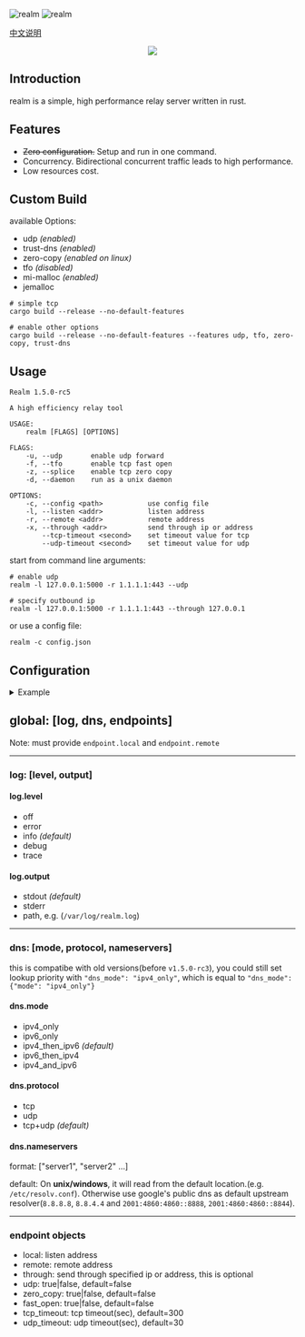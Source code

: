 ![realm](https://github.com/zephyrchien/realm/workflows/ci/badge.svg)
![realm](https://github.com/zephyrchien/realm/workflows/release/badge.svg)

[中文说明](https://zhb.me/realm)

<p align="center"><img src="https://raw.githubusercontent.com/zhboner/realm/master/realm.png"/></p>

## Introduction

realm is a simple, high performance relay server written in rust.

## Features
- ~~Zero configuration.~~ Setup and run in one command.
- Concurrency. Bidirectional concurrent traffic leads to high performance.
- Low resources cost.

## Custom Build
available Options:
- udp *(enabled)*
- trust-dns *(enabled)*
- zero-copy *(enabled on linux)*
- tfo *(disabled)*
- mi-malloc *(enabled)*
- jemalloc

```shell
# simple tcp
cargo build --release --no-default-features

# enable other options
cargo build --release --no-default-features --features udp, tfo, zero-copy, trust-dns
```

## Usage
```shell
Realm 1.5.0-rc5

A high efficiency relay tool

USAGE:
    realm [FLAGS] [OPTIONS]

FLAGS:
    -u, --udp       enable udp forward
    -f, --tfo       enable tcp fast open
    -z, --splice    enable tcp zero copy
    -d, --daemon    run as a unix daemon

OPTIONS:
    -c, --config <path>           use config file
    -l, --listen <addr>           listen address
    -r, --remote <addr>           remote address
    -x, --through <addr>          send through ip or address
        --tcp-timeout <second>    set timeout value for tcp
        --udp-timeout <second>    set timeout value for udp
```

start from command line arguments:
```shell
# enable udp
realm -l 127.0.0.1:5000 -r 1.1.1.1:443 --udp

# specify outbound ip
realm -l 127.0.0.1:5000 -r 1.1.1.1:443 --through 127.0.0.1
```

or use a config file:
```shell
realm -c config.json
```

## Configuration

<details>
<summary>Example</summary>
<pre>
<code>{
	"log": {
		"level": "warn",
		"output": "/var/log/realm.log"
	},
	"dns_mode": {
		"mode": "ipv4_only",
		"protocol": "tcp+udp",
		"nameservers": ["8.8.8.8:53", "8.8.4.4:53"]
	},
	"endpoints": [
		{
			"local": "0.0.0.0:5000",
			"remote": "1.1.1.1:443"
		},
		{
			"local": "0.0.0.0:10000",
			"remote": "www.google.com:443",
			"udp": true,
			"fast_open": true,
			"zero_copy": true
		},
		{
			"local": "0.0.0.0:15000",
			"remote": "www.microsoft.com:443",
			"through": "127.0.0.1"
		}
	]
}</code>
</pre>
</details>

## global: [log, dns, endpoints]
Note: must provide `endpoint.local` and `endpoint.remote`

---
### log: [level, output]

#### log.level
- off
- error
- info *(default)*
- debug
- trace

#### log.output
- stdout *(default)*
- stderr
- path, e.g. (`/var/log/realm.log`)

---
### dns: [mode, protocol, nameservers]
this is compatibe with old versions(before `v1.5.0-rc3`), you could still set lookup priority with `"dns_mode": "ipv4_only"`, which is equal to `"dns_mode": {"mode": "ipv4_only"}`

#### dns.mode
- ipv4_only
- ipv6_only
- ipv4_then_ipv6 *(default)*
- ipv6_then_ipv4
- ipv4_and_ipv6

#### dns.protocol
- tcp
- udp
- tcp+udp *(default)*

#### dns.nameservers
format: ["server1", "server2" ...]

default:
On **unix/windows**, it will read from the default location.(e.g. `/etc/resolv.conf`). Otherwise use google's public dns as default upstream resolver(`8.8.8.8`, `8.8.4.4` and `2001:4860:4860::8888`, `2001:4860:4860::8844`).

---
### endpoint objects
- local:       listen address
- remote:      remote address
- through:     send through specified ip or address, this is optional
- udp:         true|false, default=false
- zero_copy:   true|false, default=false
- fast_open:   true|false, default=false
- tcp_timeout: tcp timeout(sec), default=300
- udp_timeout: udp timeout(sec), default=30
